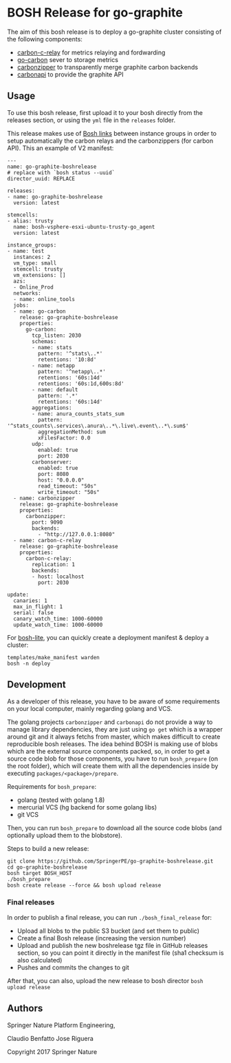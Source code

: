 # BOSH Release for go-graphite

The aim of this bosh release is to deploy a go-graphite cluster consisting of the following components:

* [carbon-c-relay](https://github.com/grobian/carbon-c-relay) for metrics relaying and fordwarding
* [go-carbon](https://github.com/lomik/go-carbon) sever to storage metrics
* [carbonzipper](https://github.com/dgryski/carbonzipper) to transparently merge graphite carbon backends
* [carbonapi](https://github.com/dgryski/carbonapi) to provide the graphite API 


## Usage

To use this bosh release, first upload it to your bosh directly from the releases
section, or using the `yml` file in the `releases` folder.

This release makes use of [Bosh links](https://bosh.io/docs/links.html) between
instance groups in order to setup automatically the carbon relays and the carbonzippers
(for carbon API). This an example of V2 manifest:

```
---
name: go-graphite-boshrelease
# replace with `bosh status --uuid`
director_uuid: REPLACE

releases:
- name: go-graphite-boshrelease
  version: latest

stemcells:
- alias: trusty
  name: bosh-vsphere-esxi-ubuntu-trusty-go_agent
  version: latest

instance_groups:
- name: test
  instances: 2
  vm_type: small
  stemcell: trusty
  vm_extensions: []
  azs:
  - Online_Prod
  networks:
  - name: online_tools
  jobs:
  - name: go-carbon
    release: go-graphite-boshrelease
    properties:
      go-carbon:
        tcp_listen: 2030
        schemas:
        - name: stats
          pattern: '^stats\..*'
          retentions: '10:8d'
        - name: netapp
          pattern: '^netapp\..*'
          retentions: '60s:14d'
          retentions: '60s:1d,600s:8d'
        - name: default
          pattern: '.*'
          retentions: '60s:14d'
        aggregations:
        - name: anura_counts_stats_sum
          pattern: '^stats_counts\.services\.anura\..*\.live\.event\..*\.sum$'
          aggregationMethod: sum
          xFilesFactor: 0.0
        udp:
          enabled: true
          port: 2030
        carbonserver:
          enabled: true
          port: 8080
          host: "0.0.0.0"
          read_timeout: "50s"
          write_timeout: "50s"
  - name: carbonzipper
    release: go-graphite-boshrelease
    properties:
      carbonzipper:
        port: 9090
        backends:
          - "http://127.0.0.1:8080"
  - name: carbon-c-relay
    release: go-graphite-boshrelease
    properties:
      carbon-c-relay:
        replication: 1
        backends: 
        - host: localhost
          port: 2030

update:
  canaries: 1
  max_in_flight: 1
  serial: false
  canary_watch_time: 1000-60000
  update_watch_time: 1000-60000
```

For [bosh-lite](https://github.com/cloudfoundry/bosh-lite), you can quickly create a deployment manifest & deploy a cluster:

```
templates/make_manifest warden
bosh -n deploy
```

## Development

As a developer of this release, you have to be aware of some requirements on your
local computer, mainly regarding golang and VCS.

The golang projects `carbonzipper` and `carbonapi` do not provide a way to manage
library dependencies, they are just using `go get` which is a wrapper around git
and it always fetchs from master, which makes difficult to create reproducible bosh
releases. The idea behind BOSH is making use of blobs which are the external source
components packed, so, in order to get a source code blob for those components,
you have to run `bosh_prepare` (on the root folder), which will create them with all
the dependencies inside by executing `packages/<package>/prepare`.

Requirements for `bosh_prepare`:

* golang (tested with golang 1.8)
* mercurial VCS (hg backend for some golang libs)
* git VCS

Then, you can run `bosh_prepare` to download all the source code blobs
(and optionally upload them to the blobstore).


Steps to build a new release:

```
git clone https://github.com/SpringerPE/go-graphite-boshrelease.git
cd go-graphite-boshrelease
bosh target BOSH_HOST
./bosh_prepare
bosh create release --force && bosh upload release
```


### Final releases

In order to publish a final release, you can run `./bosh_final_release` for:

* Upload all blobs to the public S3 bucket (and set them to public)
* Create a final Bosh release (increasing the version number)
* Upload and publish the new boshrelease tgz file in GitHub releases section, so
  you can point it directly in the manifest file (sha1 checksum is also calculated)
* Pushes and commits the changes to git

After that, you can also, upload the new release to bosh director `bosh upload release`


## Authors

Springer Nature Platform Engineering,

Claudio Benfatto
Jose Riguera


Copyright 2017 Springer Nature


